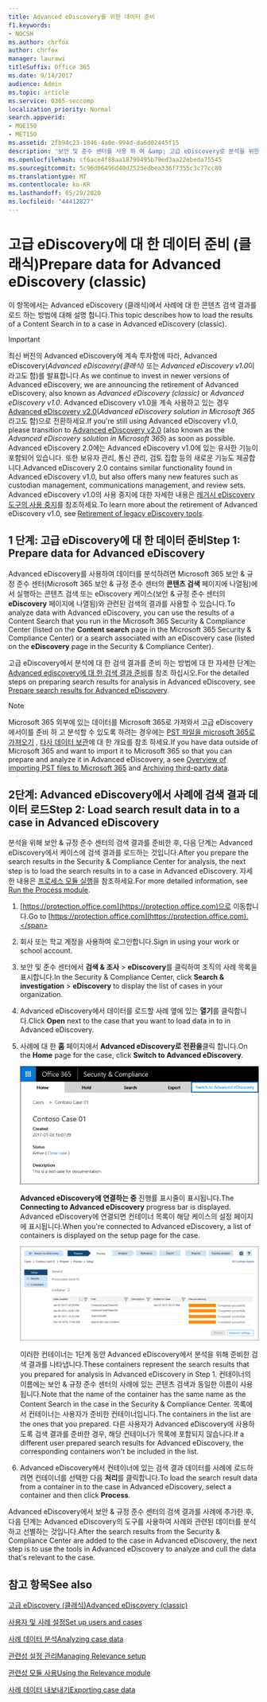 ```yaml
---
title: Advanced eDiscovery를 위한 데이터 준비
f1.keywords:
- NOCSH
ms.author: chrfox
author: chrfox
manager: laurawi
titleSuffix: Office 365
ms.date: 9/14/2017
audience: Admin
ms.topic: article
ms.service: O365-seccomp
localization_priority: Normal
search.appverid:
- MOE150
- MET150
ms.assetid: 2fb94c23-1846-4a0e-994d-da6d02445f15
description: '보안 및 준수 센터를 사용 하 여 &amp; 고급 eDiscovery로 분석을 위한 데이터를 준비 하는 방법을 알아봅니다. '
ms.openlocfilehash: cf6ace4f88aa18790495b79ed3aa22ebeda75545
ms.sourcegitcommit: 5c96d06496d40d2523edbea336f7355c3c77cc80
ms.translationtype: MT
ms.contentlocale: ko-KR
ms.lasthandoff: 05/29/2020
ms.locfileid: "44412827"
---
```

# <a name="prepare-data-for-advanced-ediscovery-classic"></a><span data-ttu-id="5dcd9-103">고급 eDiscovery에 대 한 데이터 준비 (클래식)</span><span class="sxs-lookup"><span data-stu-id="5dcd9-103">Prepare data for Advanced eDiscovery (classic)</span></span>

<span data-ttu-id="5dcd9-104">이 항목에서는 Advanced eDiscovery (클래식)에서 사례에 대 한 콘텐츠 검색 결과를 로드 하는 방법에 대해 설명 합니다.</span><span class="sxs-lookup"><span data-stu-id="5dcd9-104">This topic describes how to load the results of a Content Search in to a case in Advanced eDiscovery (classic).</span></span> 
  
> [!IMPORTANT]
> <span data-ttu-id="5dcd9-105">최신 버전의 Advanced eDiscovery에 계속 투자함에 따라, Advanced eDiscovery(*Advanced eDiscovery(클래식)* 또는 *Advanced eDiscovery v1.0*이라고도 함)를 발표합니다.</span><span class="sxs-lookup"><span data-stu-id="5dcd9-105">As we continue to invest in newer versions of Advanced eDiscovery, we are announcing the retirement of Advanced eDiscovery, also known as *Advanced eDiscovery (classic)* or *Advanced eDiscovery v1.0*.</span></span> <span data-ttu-id="5dcd9-106">Advanced eDiscovery v1.0을 계속 사용하고 있는 경우 [Advanced eDiscovery v2.0](overview-ediscovery-20.md)(*Advanced eDiscovery solution in Microsoft 365*라고도 함)으로 전환하세요.</span><span class="sxs-lookup"><span data-stu-id="5dcd9-106">If you're still using Advanced eDiscovery v1.0, please transition to [Advanced eDiscovery v2.0](overview-ediscovery-20.md) (also known as the *Advanced eDiscovery solution in Microsoft 365*) as soon as possible.</span></span> <span data-ttu-id="5dcd9-107">Advanced eDiscovery 2.0에는 Advanced eDiscovery v1.0에 있는 유사한 기능이 포함되어 있습니다. 또한 보유자 관리, 통신 관리, 검토 집합 등의 새로운 기능도 제공합니다.</span><span class="sxs-lookup"><span data-stu-id="5dcd9-107">Advanced eDiscovery 2.0 contains similar functionality found in Advanced eDiscovery v1.0, but also offers many new features such as custodian management, communications management, and review sets.</span></span> <span data-ttu-id="5dcd9-108">Advanced eDiscovery v1.0의 사용 중지에 대한 자세한 내용은 [레거시 eDiscovery 도구의 사용 중지](legacy-ediscovery-retirement.md#advanced-ediscovery-v10)를 참조하세요.</span><span class="sxs-lookup"><span data-stu-id="5dcd9-108">To learn more about the retirement of Advanced eDiscovery v1.0, see [Retirement of legacy eDiscovery tools](legacy-ediscovery-retirement.md#advanced-ediscovery-v10).</span></span>  
  
## <a name="step-1-prepare-data-for-advanced-ediscovery"></a><span data-ttu-id="5dcd9-109">1 단계: 고급 eDiscovery에 대 한 데이터 준비</span><span class="sxs-lookup"><span data-stu-id="5dcd9-109">Step 1: Prepare data for Advanced eDiscovery</span></span>

<span data-ttu-id="5dcd9-110">Advanced eDiscovery를 사용하여 데이터를 분석하려면 Microsoft 365 보안 &amp; 규정 준수 센터(Microsoft 365 보안 &amp; 규정 준수 센터의 **콘텐츠 검색** 페이지에 나열됨)에서 실행하는 콘텐츠 검색 또는 eDiscovery 케이스(보안 &amp; 규정 준수 센터의 **eDiscovery** 페이지에 나열됨)와 관련된 검색의 결과를 사용할 수 있습니다.</span><span class="sxs-lookup"><span data-stu-id="5dcd9-110">To analyze data with Advanced eDiscovery, you can use the results of a Content Search that you run in the Microsoft 365 Security &amp; Compliance Center (listed on the **Content search** page in the Microsoft 365 Security &amp; Compliance Center) or a search associated with an eDiscovery case (listed on the **eDiscovery** page in the Security &amp; Compliance Center).</span></span> 
  
<span data-ttu-id="5dcd9-111">고급 eDiscovery에서 분석에 대 한 검색 결과를 준비 하는 방법에 대 한 자세한 단계는 [Advanced ediscovery에 대 한 검색 결과 준비](prepare-search-results-for-advanced-ediscovery.md)를 참조 하십시오.</span><span class="sxs-lookup"><span data-stu-id="5dcd9-111">For the detailed steps on preparing search results for analysis in Advanced eDiscovery, see [Prepare search results for Advanced eDiscovery](prepare-search-results-for-advanced-ediscovery.md).</span></span>
  
> [!NOTE]
> <span data-ttu-id="5dcd9-112">Microsoft 365 외부에 있는 데이터를 Microsoft 365로 가져와서 고급 eDiscovery에서이를 준비 하 고 분석할 수 있도록 하려는 경우에는 [PST 파일을 microsoft 365로 가져오기](https://docs.microsoft.com/microsoft-365/compliance/importing-pst-files-to-office-365) , [타사 데이터 보관](https://www.microsoft.com/?ref=go)에 대 한 개요를 참조 하세요.</span><span class="sxs-lookup"><span data-stu-id="5dcd9-112">If you have data outside of Microsoft 365 and want to import it to Microsoft 365 so that you can prepare and analyze it in Advanced eDiscovery, a see [Overview of importing PST files to Microsoft 365](https://docs.microsoft.com/microsoft-365/compliance/importing-pst-files-to-office-365) and [Archiving third-party data](https://www.microsoft.com/?ref=go).</span></span> 
  
## <a name="step-2-load-search-result-data-in-to-a-case-in-advanced-ediscovery"></a><span data-ttu-id="5dcd9-113">2단계: Advanced eDiscovery에서 사례에 검색 결과 데이터 로드</span><span class="sxs-lookup"><span data-stu-id="5dcd9-113">Step 2: Load search result data in to a case in Advanced eDiscovery</span></span>

<span data-ttu-id="5dcd9-114">분석을 위해 보안 &amp; 규정 준수 센터의 검색 결과를 준비한 후, 다음 단계는 Advanced eDiscovery에서 케이스에 검색 결과를 로드하는 것입니다.</span><span class="sxs-lookup"><span data-stu-id="5dcd9-114">After you prepare the search results in the Security &amp; Compliance Center for analysis, the next step is to load the search results in to a case in Advanced eDiscovery.</span></span> <span data-ttu-id="5dcd9-115">자세한 내용은 [프로세스 모듈 실행](run-the-process-module-in-advanced-ediscovery.md)을 참조하세요.</span><span class="sxs-lookup"><span data-stu-id="5dcd9-115">For more detailed information, see [Run the Process module](run-the-process-module-in-advanced-ediscovery.md).</span></span>
  
1. <span data-ttu-id="5dcd9-116">[https://protection.office.com](https://protection.office.com)으로 이동합니다.</span><span class="sxs-lookup"><span data-stu-id="5dcd9-116">Go to [https://protection.office.com](https://protection.office.com).</span></span>
    
2. <span data-ttu-id="5dcd9-117">회사 또는 학교 계정을 사용하여 로그인합니다.</span><span class="sxs-lookup"><span data-stu-id="5dcd9-117">Sign in using your work or school account.</span></span>
    
3. <span data-ttu-id="5dcd9-118">보안 및 준수 센터에서 **검색 &amp; 조사** \> **eDiscovery**를 클릭하여 조직의 사례 목록을 표시합니다.</span><span class="sxs-lookup"><span data-stu-id="5dcd9-118">In the Security &amp; Compliance Center, click **Search &amp; investigation** \> **eDiscovery** to display the list of cases in your organization.</span></span> 
    
4. <span data-ttu-id="5dcd9-119">Advanced eDiscovery에서 데이터를 로드할 사례 옆에 있는 **열기**를 클릭합니다.</span><span class="sxs-lookup"><span data-stu-id="5dcd9-119">Click **Open** next to the case that you want to load data in to in Advanced eDiscovery.</span></span> 
    
5. <span data-ttu-id="5dcd9-120">사례에 대 한 **홈** 페이지에서 **Advanced eDiscovery로 전환을**클릭 합니다.</span><span class="sxs-lookup"><span data-stu-id="5dcd9-120">On the **Home** page for the case, click **Switch to Advanced eDiscovery**.</span></span> 
    
    ![Advanced eDiscovery로 전환을 클릭하여 Advanced eDiscovery에서 케이스를 엽니다.](../media/8e34ba23-62e3-4e68-a530-b6ece39b54be.png)
  
    <span data-ttu-id="5dcd9-122">**Advanced eDiscovery에 연결하는 중** 진행률 표시줄이 표시됩니다.</span><span class="sxs-lookup"><span data-stu-id="5dcd9-122">The **Connecting to Advanced eDiscovery** progress bar is displayed.</span></span> <span data-ttu-id="5dcd9-123">Advanced eDiscovery에 연결되면 컨테이너 목록이 해당 케이스의 설정 페이지에 표시됩니다.</span><span class="sxs-lookup"><span data-stu-id="5dcd9-123">When you're connected to Advanced eDiscovery, a list of containers is displayed on the setup page for the case.</span></span> 
    
    ![케이스가 Advanced eDiscovery에 표시됩니다.](../media/8036e152-70dc-4bb7-9379-61c1ed8326b4.png)
  
     <span data-ttu-id="5dcd9-125">이러한 컨테이너는 1단계 동안 Advanced eDiscovery에서 분석을 위해 준비한 검색 결과를 나타냅니다.</span><span class="sxs-lookup"><span data-stu-id="5dcd9-125">These containers represent the search results that you prepared for analysis in Advanced eDiscovery in Step 1.</span></span> <span data-ttu-id="5dcd9-126">컨테이너의 이름에는 보안 &amp; 규정 준수 센터의 사례에 있는 콘텐츠 검색과 동일한 이름이 사용됩니다.</span><span class="sxs-lookup"><span data-stu-id="5dcd9-126">Note that the name of the container has the same name as the Content Search in the case in the Security &amp; Compliance Center.</span></span> <span data-ttu-id="5dcd9-127">목록에서 컨테이너는 사용자가 준비한 컨테이너입니다.</span><span class="sxs-lookup"><span data-stu-id="5dcd9-127">The containers in the list are the ones that you prepared.</span></span> <span data-ttu-id="5dcd9-128">다른 사용자가 Advanced eDiscovery에 사용하도록 검색 결과를 준비한 경우, 해당 컨테이너가 목록에 포함되지 않습니다.</span><span class="sxs-lookup"><span data-stu-id="5dcd9-128">If a different user prepared search results for Advanced eDiscovery, the corresponding containers won't be included in the list.</span></span> 
    
6. <span data-ttu-id="5dcd9-129">Advanced eDiscovery에서 컨테이너에 있는 검색 결과 데이터를 사례에 로드하려면 컨테이너를 선택한 다음 **처리**를 클릭합니다.</span><span class="sxs-lookup"><span data-stu-id="5dcd9-129">To load the search result data from a container in to the case in Advanced eDiscovery, select a container and then click **Process**.</span></span>
    
<span data-ttu-id="5dcd9-130">Advanced eDiscovery에서 보안 &amp; 규정 준수 센터의 검색 결과를 사례에 추가한 후, 다음 단계는 Advanced eDiscovery의 도구를 사용하여 사례와 관련된 데이터를 분석하고 선별하는 것입니다.</span><span class="sxs-lookup"><span data-stu-id="5dcd9-130">After the search results from the Security &amp; Compliance Center are added to the case in Advanced eDiscovery, the next step is to use the tools in Advanced eDiscovery to analyze and cull the data that's relevant to the case.</span></span> 
  
## <a name="see-also"></a><span data-ttu-id="5dcd9-131">참고 항목</span><span class="sxs-lookup"><span data-stu-id="5dcd9-131">See also</span></span>

[<span data-ttu-id="5dcd9-132">고급 eDiscovery (클래식)</span><span class="sxs-lookup"><span data-stu-id="5dcd9-132">Advanced eDiscovery (classic)</span></span>](office-365-advanced-ediscovery.md)
  
[<span data-ttu-id="5dcd9-133">사용자 및 사례 설정</span><span class="sxs-lookup"><span data-stu-id="5dcd9-133">Set up users and cases</span></span>](set-up-users-and-cases-in-advanced-ediscovery.md)
  
[<span data-ttu-id="5dcd9-134">사례 데이터 분석</span><span class="sxs-lookup"><span data-stu-id="5dcd9-134">Analyzing case data</span></span>](analyze-case-data-with-advanced-ediscovery.md)
  
[<span data-ttu-id="5dcd9-135">관련성 설정 관리</span><span class="sxs-lookup"><span data-stu-id="5dcd9-135">Managing Relevance setup</span></span>](manage-relevance-setup-in-advanced-ediscovery.md)
  
[<span data-ttu-id="5dcd9-136">관련성 모듈 사용</span><span class="sxs-lookup"><span data-stu-id="5dcd9-136">Using the Relevance module</span></span>](use-relevance-in-advanced-ediscovery.md)
  
[<span data-ttu-id="5dcd9-137">사례 데이터 내보내기</span><span class="sxs-lookup"><span data-stu-id="5dcd9-137">Exporting case data</span></span>](export-case-data-in-advanced-ediscovery.md)

